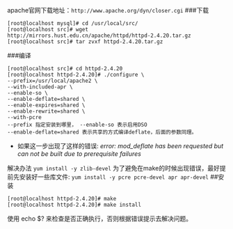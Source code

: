 apache官网下载地址：`http://www.apache.org/dyn/closer.cgi`
###下载
```
[root@localhost mysql]# cd /usr/local/src/
[root@localhost src]# wget  http://mirrors.hust.edu.cn/apache/httpd/httpd-2.4.20.tar.gz 
[root@localhost src]# tar zvxf httpd-2.4.20.tar.gz
```
###编译
```
[root@localhost src]# cd httpd-2.4.20
[root@localhost httpd-2.4.20]# ./configure \
--prefix=/usr/local/apache2 \
--with-included-apr \
--enable-so \
--enable-deflate=shared \
--enable-expires=shared \
--enable-rewrite=shared \
--with-pcre
--prefix 指定安装到哪里， --enable-so 表示启用DSO 
--enable-deflate=shared 表示共享的方式编译deflate，后面的参数同理。
```
* 如果这一步出现了这样的错误:
*error: mod_deflate has been requested but can not be built due to prerequisite failures*

解决办法
`yum install -y zlib-devel`
为了避免在make的时候出现错误，最好提前先安装好一些库文件:
`yum install -y pcre pcre-devel apr apr-devel`
##安装
```
[root@localhost httpd-2.4.20]# make
[root@localhost httpd-2.4.20]# make install
```
使用 echo $? 来检查是否正确执行，否则根据错误提示去解决问题。
